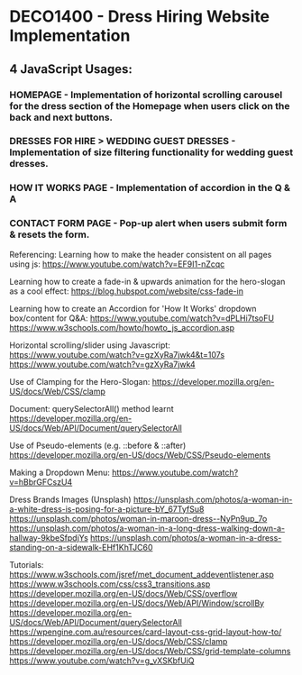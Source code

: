 # DECO1400 - Dress Hiring Website Implementation

## 4 JavaScript Usages:

### HOMEPAGE - Implementation of horizontal scrolling carousel for the dress section of the Homepage when users click on the back and next buttons.
### DRESSES FOR HIRE > WEDDING GUEST DRESSES - Implementation of size filtering functionality for wedding guest dresses.
### HOW IT WORKS PAGE - Implementation of accordion in the Q & A
### CONTACT FORM PAGE - Pop-up alert when users submit form & resets the form.

Referencing:
Learning how to make the header consistent on all pages using js:
https://www.youtube.com/watch?v=EF9I1-nZcqc

Learning how to create a fade-in & upwards animation for the hero-slogan as a cool effect:
https://blog.hubspot.com/website/css-fade-in

Learning how to create an Accordion for 'How It Works' dropdown box/content for Q&A:
https://www.youtube.com/watch?v=dPLHi7tsoFU
https://www.w3schools.com/howto/howto_js_accordion.asp

Horizontal scrolling/slider using Javascript:
https://www.youtube.com/watch?v=gzXyRa7jwk4&t=107s
https://www.youtube.com/watch?v=gzXyRa7jwk4

Use of Clamping for the Hero-Slogan:
https://developer.mozilla.org/en-US/docs/Web/CSS/clamp

Document: querySelectorAll() method learnt
https://developer.mozilla.org/en-US/docs/Web/API/Document/querySelectorAll

Use of Pseudo-elements (e.g. ::before & ::after)
https://developer.mozilla.org/en-US/docs/Web/CSS/Pseudo-elements

Making a Dropdown Menu:
https://www.youtube.com/watch?v=hBbrGFCszU4


Dress Brands Images (Unsplash)
https://unsplash.com/photos/a-woman-in-a-white-dress-is-posing-for-a-picture-bY_67TyfSu8
https://unsplash.com/photos/woman-in-maroon-dress--NyPn9up_7o
https://unsplash.com/photos/a-woman-in-a-long-dress-walking-down-a-hallway-9kbeSfpdjYs
https://unsplash.com/photos/a-woman-in-a-dress-standing-on-a-sidewalk-EHf1KhTJC60

Tutorials:
https://www.w3schools.com/jsref/met_document_addeventlistener.asp
https://www.w3schools.com/css/css3_transitions.asp
https://developer.mozilla.org/en-US/docs/Web/CSS/overflow
https://developer.mozilla.org/en-US/docs/Web/API/Window/scrollBy
https://developer.mozilla.org/en-US/docs/Web/API/Document/querySelectorAll
https://wpengine.com.au/resources/card-layout-css-grid-layout-how-to/
https://developer.mozilla.org/en-US/docs/Web/CSS/clamp
https://developer.mozilla.org/en-US/docs/Web/CSS/grid-template-columns
https://www.youtube.com/watch?v=g_vXSKbfUiQ 





